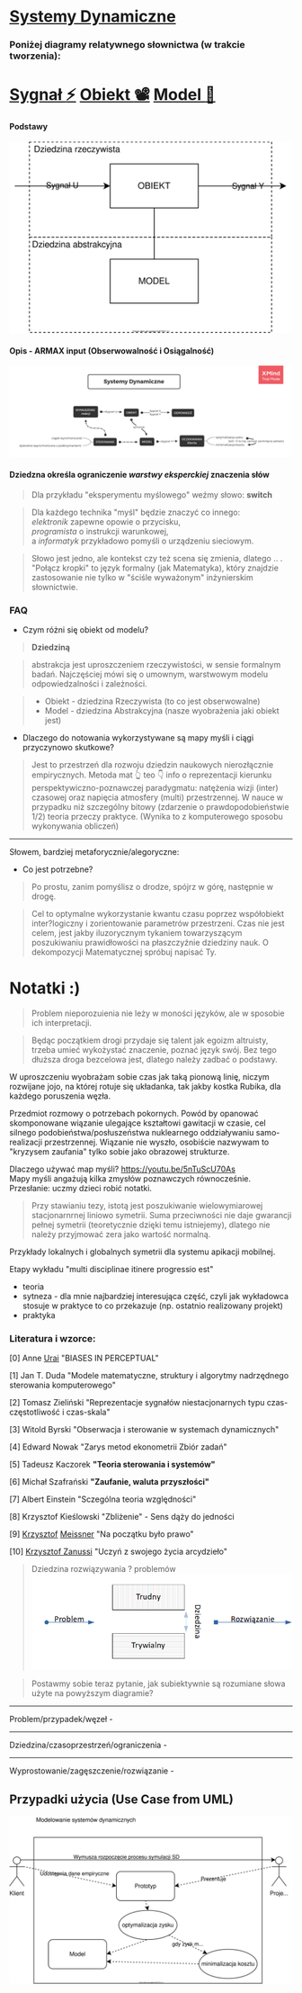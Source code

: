 # [Systemy Dynamiczne](https://coggle.it/diagram/X1pYv04r0v3pMzn-/t/-/35e679aefe319b534d32b8339196662afced338bf7a6c6bd9cfcdc6709ff4f98)
### Poniżej diagramy relatywnego słownictwa (w trakcie tworzenia): 

[Sygnał :zap:](https://coggle.it/diagram/X1j0eG89oR9IEMgE/t/sygna%C5%82-zap/a41b41437749651ef746a7f43989e6f4ae836821485ebf3ca3dc237364c51249)
[Obiekt :film_projector:](https://coggle.it/diagram/X1j6TG89oQteENAx/t/obiekt-film_projector/d20da092af43109ed12b50416ec609243b78d0a4bb31689ccbc3d0acc9b97edf)
[Model :thought_balloon:](https://coggle.it/diagram/X1j5ak37tNCUiQML/t/model-thought_balloon/08be4cfb1e4ba2a52af843f003a05e8496bd500e76400278ed1be801fba9d828)
=========

#### Podstawy <!-- <font color="white"> obserwowalności </font> -->
[
 ![Systemy Dynamiczne](docs/SDM.svg)
](https://drive.google.com/file/d/1Ed_OcE8szFmOquqJNxDQRGswGA26TAQb/view?usp=sharing)

#### Opis - ARMAX input (Obserwowalność i Osiągalność)
[
 ![Systemy Dynamiczne](docs/SD.png)
](https://drive.google.com/open?id=1aEgnCcPuFS5yrVLVuNkRwuGep-yxadW5)

#### Dziedzna określa ograniczenie *warstwy eksperckiej* znaczenia słów
> Dla przykładu "eksperymentu myślowego" weźmy słowo: **switch**

> Dla każdego technika "myśl" będzie znaczyć co innego: <br>
*elektronik* zapewne opowie o przycisku,<br>
*programista* o instrukcji warunkowej,<br>
a *informatyk* przykładowo pomyśli o urządzeniu sieciowym.<br>

> Słowo jest jedno, ale kontekst czy też scena się zmienia, dlatego .. . "Połącz kropki" to język formalny (jak Matematyka), który znajdzie zastosowanie nie tylko w "ściśle wyważonym" inżynierskim słownictwie.

### FAQ

- Czym różni się obiekt od modelu?

> **Dziedziną**  

> abstrakcja jest uproszczeniem rzeczywistości, w sensie formalnym badań. Najczęściej mówi się o umownym, warstwowym modelu odpowiedzalności i zależności.

>   * Obiekt - dziedzina Rzeczywista (to co jest obserwowalne)
>   * Model - dziedzina Abstrakcyjna (nasze wyobrażenia jaki obiekt jest)
  
- Dlaczego do notowania wykorzystywane są mapy myśli i ciągi przyczynowo skutkowe?

> Jest to przestrzeń dla rozwoju dziedzin naukowych nierozłącznie empirycznych. Metoda mat 👆 teo 👇 info o reprezentacji kierunku perspektywiczno-poznawczej paradygmatu: natężenia wizji (inter) czasowej oraz napięcia atmosfery (multi) przestrzennej. W nauce w przypadku niż szczególny bitowy (zdarzenie o prawdopodobieństwie 1/2) teoria przeczy praktyce. (Wynika to z komputerowego sposobu wykonywania obliczeń)

------------------
Słowem, bardziej metaforycznie/alegoryczne:

- Co jest potrzebne?

> Po prostu, zanim pomyślisz o drodze, spójrz w górę, następnie w drogę.

> Cel to optymalne wykorzystanie kwantu czasu poprzez współobiekt inter?logiczny i zorientowanie parametrów przestrzeni. Czas nie jest celem, jest jakby iluzorycznym tykaniem towarzyszącym poszukiwaniu prawidłowości na płaszczyźnie dziedziny nauk. O dekompozycji Matematycznej spróbuj napisać Ty.

# Notatki :)    

  > Problem nieporozuienia nie leży w moności języków, ale w sposobie ich interpretacji.

  > Będąc początkiem drogi przydaje się talent jak egoizm altruisty, trzeba umieć wykożystać znaczenie, poznać język swój. Bez tego dłuższa droga bezcelowa jest, dlatego należy zadbać o podstawy.
  
  W uproszczeniu wyobrażam sobie czas jak taką pionową linię, niczym rozwijane jojo, na której rotuje się układanka, tak jakby kostka Rubika, dla każdego poruszenia węzła.
  
  Przedmiot rozmowy o potrzebach pokornych. Powód by opanować skomponowane wiązanie ulegające kształtowi gawitacji w czasie, cel silnego podobieństwa/posłuszeństwa nuklearnego oddziaływaniu samo-realizacji przestrzennej. Wiązanie nie wyszło, osobiście nazwywam to "kryzysem zaufania" tylko sobie jako obrazowej strukturze.
  
Dlaczego używać map myśli?
https://youtu.be/5nTuScU70As <br>
Mapy myśli angażują kilka zmysłów poznawczych równocześnie. Przesłanie: uczmy dzieci robić notatki.

> Przy stawianiu tezy, istotą jest poszukiwanie wielowymiarowej stacjonarnrnej liniowo symetrii. Suma przeciwności nie daje gwarancji pełnej symetrii (teoretycznie dzięki temu istniejemy), dlatego nie należy przyjmować zera jako wartość normalną.

Przykłady lokalnych i globalnych symetrii dla systemu apikacji mobilnej.

Etapy wykładu "multi disciplinae itinere progressio est"
  - teoria
  - sytneza - dla mnie najbardziej interesująca część, czyli jak wykładowca stosuje w praktyce to co przekazuje (np. ostatnio realizowany projekt)
  - praktyka

 ### Literatura i wzorce: 
[0] Anne [Urai](docs/urai.pdf) "BIASES IN PERCEPTUAL"

[1] Jan T. Duda "Modele matematyczne, struktury i algorytmy nadrzędnego sterowania komputerowego"

[2] Tomasz Zieliński "Reprezentacje sygnałów niestacjonarnych typu czas-częstotliwość i czas-skala"

[3] Witold Byrski "Obserwacja i sterowanie w systemach dynamicznych"

[4] Edward Nowak "Zarys metod ekonometrii Zbiór zadań"

[5] Tadeusz Kaczorek **"Teoria sterowania i systemów"**

[6] Michał Szafrański **"Zaufanie, waluta przyszłości"**

[7] Albert Einstein "Sczególna teoria względności"

[8] Krzysztof Kieślowski "Zbliżenie" - Sens dąży do jedności

[9] [Krzysztof](https://youtu.be/FmSsNUkiGM8?t=1179) [Meissner](https://www.youtube.com/watch?v=HhSdMIeNRHU) "Na początku było prawo"

[10] [Krzysztof Zanussi](https://youtu.be/hw2QYCrbAcY?t=395) "Uczyń z swojego życia arcydzieło"

> Dziedzina rozwiązywania ? problemów
> ![Systemy Dynamiczne](docs/problemSolvingTendency.png)

> Postawmy sobie teraz pytanie, jak subiektywnie są rozumiane słowa użyte na powyższym diagramie?

--------------
Problem/przypadek/węzeł -

--------------
Dziedzina/czasoprzestrzeń/ograniczenia -

--------------
Wyprostowanie/zagęszczenie/rozwiązanie -

## Przypadki użycia (Use Case from UML)
![Systemy Dynamiczne](docs/UC.svg)
